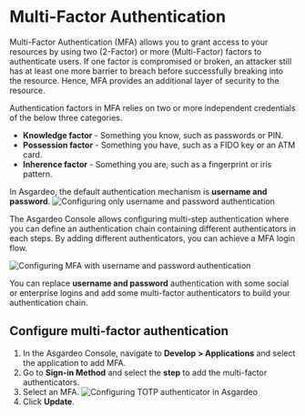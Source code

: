 # Multi-Factor Authentication

Multi-Factor Authentication (MFA) allows you to grant access to your resources by using two (2-Factor) or more (Multi-Factor) factors to authenticate users. If one factor is compromised or broken, an attacker still has at least one more barrier to breach before successfully breaking into the resource. Hence, MFA provides an additional layer of security to the resource.

Authentication factors in MFA relies on two or more independent credentials of the below three categories.

- **Knowledge factor**  - Something you know, such as passwords or PIN.
- **Possession factor** - Something you have, such as a FIDO key or an ATM card.
- **Inherence factor**  - Something you are, such as a fingerprint or iris pattern.

In Asgardeo, the default authentication mechanism is **username and password**. 
<img :src="$withBase('/assets/img/guides/mfa/one-factor-auth.png')" alt="Configuring only username and password authentication">

The Asgardeo Console allows configuring multi-step authentication where you can define an authentication chain containing different authenticators in each steps. By adding different authenticators, you can achieve a MFA login flow. 

<img :src="$withBase('/assets/img/guides/mfa/mfa.png')" alt="Configuring MFA with username and password authentication">

You can replace **username and password** authentication with some social or enterprise logins and add some multi-factor authenticators to build your authentication chain.

## Configure multi-factor authentication

1. In the Asgardeo Console, navigate to **Develop > Applications** and select the application to add MFA.
2. Go to **Sign-in Method** and select the **step** to add the multi-factor authenticators.
3. Select an MFA.
    <img :src="$withBase('/assets/img/guides/mfa/add-totp-authenticator.png')" alt="Configuring TOTP authenticator in Asgardeo">
4. Click **Update**.
